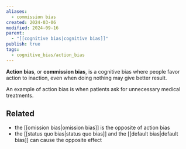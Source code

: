 ```yaml
---
aliases:
  - commission bias
created: 2024-03-06
modified: 2024-09-16
parent:
  - "[[cognitive bias|cognitive bias]]"
publish: true
tags:
  - cognitive_bias/action_bias
---
```

**Action bias**, or **commission bias**, is a cognitive bias where people favor action to inaction, even when doing nothing may give better result.

An example of action bias is when patients ask for unnecessary medical treatments.

## Related
- the [[omission bias|omission bias]] is the opposite of action bias
- the [[status quo bias|status quo bias]] and the [[default bias|default bias]] can cause the opposite effect